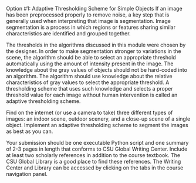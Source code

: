 Option #1: Adaptive Thresholding Scheme for Simple Objects
If an image has been preprocessed properly to remove noise, a key step that is generally used when interpreting that image is segmentation. Image segmentation is a process in which regions or features sharing similar characteristics are identified and grouped together.

The thresholds in the algorithms discussed in this module were chosen by the designer. In order to make segmentation stronger to variations in the scene, the algorithm should be able to select an appropriate threshold automatically using the amount of intensity present in the image. The knowledge about the gray values of objects should not be hard-coded into an algorithm. The algorithm should use knowledge about the relative characteristics of gray values to select the appropriate threshold.  A thresholding scheme that uses such knowledge and selects a proper threshold value for each image without human intervention is called an adaptive thresholding scheme.

Find on the internet (or use a camera to take) three different types of images: an indoor scene, outdoor scenery, and a close-up scene of a single object. Implement an adaptive thresholding scheme to segment the images as best as you can.

Your submission should be one executable Python script and one summary of 2-3 pages in length that conforms to CSU Global Writing Center. Include at least two scholarly references in addition to the course textbook. The CSU Global Library is a good place to find these references. The Writing Center and Library can be accessed by clicking on the tabs in the course navigation panel.